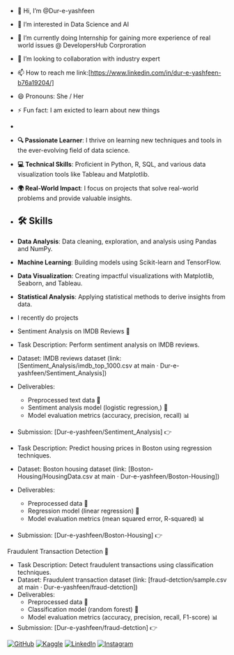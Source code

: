 - 👋 Hi, I’m @Dur-e-yashfeen
- 👀 I’m interested in Data Science and AI
- 🌱 I’m currently doing Internship for gaining more experience of real world issues @ DevelopersHub Corproration 
- 💞️ I’m looking to collaboration with industry expert 
- 📫 How to reach me link:[https://www.linkedin.com/in/dur-e-yashfeen-b76a19204/]
- 😄 Pronouns: She / Her 
- ⚡ Fun fact: I am exicted to learn about new things
- 
- **🔍 Passionate Learner**: I thrive on learning new techniques and tools in the ever-evolving field of data science.
- **💻 Technical Skills**: Proficient in Python, R, SQL, and various data visualization tools like Tableau and Matplotlib.
- **🌍 Real-World Impact**: I focus on projects that solve real-world problems and provide valuable insights.

- ## 🛠️ Skills

- **Data Analysis**: Data cleaning, exploration, and analysis using Pandas and NumPy.
- **Machine Learning**: Building models using Scikit-learn and TensorFlow.
- **Data Visualization**: Creating impactful visualizations with Matplotlib, Seaborn, and Tableau.
- **Statistical Analysis**: Applying statistical methods to derive insights from data.


- I recently do projects
- Sentiment Analysis on IMDB Reviews 🤔
- Task Description: Perform sentiment analysis on IMDB reviews.
- Dataset: IMDB reviews dataset (link: [Sentiment_Analysis/imdb_top_1000.csv at main · Dur-e-yashfeen/Sentiment_Analysis])
- Deliverables:
    - Preprocessed text data 📝
    - Sentiment analysis model (logistic regression,) 🤖
    - Model evaluation metrics (accuracy, precision, recall) 📊
- Submission: [Dur-e-yashfeen/Sentiment_Analysis] 👉

- Task Description: Predict housing prices in Boston using regression techniques.
- Dataset: Boston housing dataset (link: [Boston-Housing/HousingData.csv at main · Dur-e-yashfeen/Boston-Housing])
- Deliverables:
    - Preprocessed data 📝
    - Regression model (linear regression) 🤖
    - Model evaluation metrics (mean squared error, R-squared) 📊
- Submission: [Dur-e-yashfeen/Boston-Housing] 👉

Fraudulent Transaction Detection 🚨

- Task Description: Detect fraudulent transactions using classification techniques.
- Dataset: Fraudulent transaction dataset (link: [fraud-detction/sample.csv at main · Dur-e-yashfeen/fraud-detction])
- Deliverables:
    - Preprocessed data 📝
    - Classification model (random forest) 🤖
    - Model evaluation metrics (accuracy, precision, recall, F1-score) 📊
- Submission: [Dur-e-yashfeen/fraud-detction] 👉


[![GitHub](https://img.shields.io/badge/GitHub-Profile-blue?style=for-the-badge&logo=github)](https://github.com/Dur-e-yashfeen)
[![Kaggle](https://img.shields.io/badge/Kaggle-Profile-blue?style=for-the-badge&logo=kaggle)](https://www.kaggle.com/dureyashfeen)
[![LinkedIn](https://img.shields.io/badge/LinkedIn-Profile-blue?style=for-the-badge&logo=linkedin)](https://www.linkedin.com/in/dur-e-yashfeen-b76a19204/) 
[![Instagram](https://img.shields.io/badge/Instagram-Profile-blue?style=for-the-badge&logo=instagram)](https://www.instagram.com/dureyashfeen/) 

<!---
Dur-e-yashfeen/Dur-e-yashfeen is a ✨ special ✨ repository because its `README.md` (this file) appears on your GitHub profile.
You can click the Preview link to take a look at your changes.
--->

